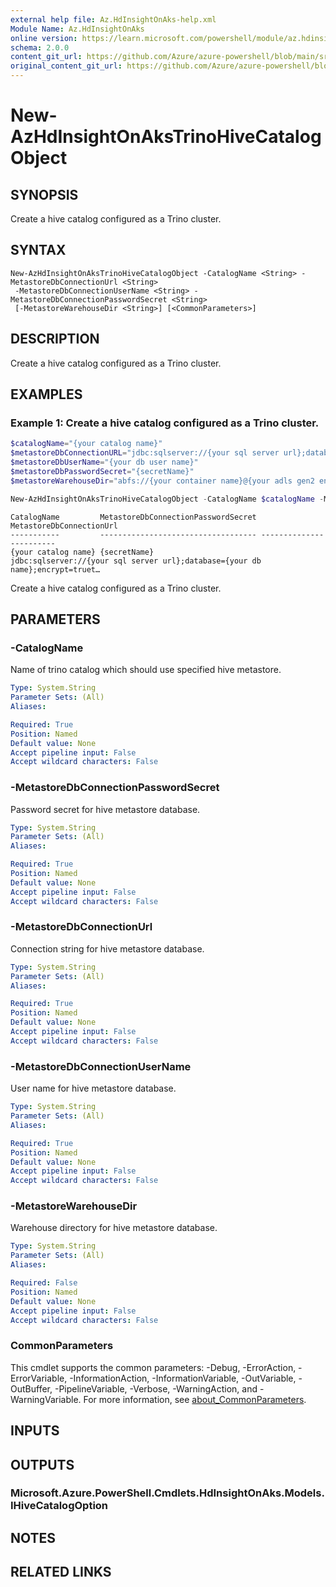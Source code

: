 ```yaml
---
external help file: Az.HdInsightOnAks-help.xml
Module Name: Az.HdInsightOnAks
online version: https://learn.microsoft.com/powershell/module/az.hdinsightonaks/New-AzHdInsightOnAksTrinoHiveCatalogObject
schema: 2.0.0
content_git_url: https://github.com/Azure/azure-powershell/blob/main/src/HdInsightOnAks/HdInsightOnAks/help/New-AzHdInsightOnAksTrinoHiveCatalogObject.md
original_content_git_url: https://github.com/Azure/azure-powershell/blob/main/src/HdInsightOnAks/HdInsightOnAks/help/New-AzHdInsightOnAksTrinoHiveCatalogObject.md
---
```


# New-AzHdInsightOnAksTrinoHiveCatalogObject

## SYNOPSIS
Create a hive catalog configured as a Trino cluster.

## SYNTAX

```
New-AzHdInsightOnAksTrinoHiveCatalogObject -CatalogName <String> -MetastoreDbConnectionUrl <String>
 -MetastoreDbConnectionUserName <String> -MetastoreDbConnectionPasswordSecret <String>
 [-MetastoreWarehouseDir <String>] [<CommonParameters>]
```

## DESCRIPTION
Create a hive catalog configured as a Trino cluster.

## EXAMPLES

### Example 1: Create a hive catalog configured as a Trino cluster.
```powershell
$catalogName="{your catalog name}"
$metastoreDbConnectionURL="jdbc:sqlserver://{your sql server url};database={your db name};encrypt=truetrustServerCertificate=true;loginTimeout=30;"
$metastoreDbUserName="{your db user name}"
$metastoreDbPasswordSecret="{secretName}"
$metastoreWarehouseDir="abfs://{your container name}@{your adls gen2 endpoint}/{your path}"

New-AzHdInsightOnAksTrinoHiveCatalogObject -CatalogName $catalogName -MetastoreDbConnectionUrl $metastoreDbConnectionURL -MetastoreDbConnectionUserName $metastoreDbUserName -MetastoreDbConnectionPasswordSecret $metastoreDbPasswordSecret
```

```output
CatalogName         MetastoreDbConnectionPasswordSecret MetastoreDbConnectionUrl
-----------         ----------------------------------- ------------------------
{your catalog name} {secretName}                        jdbc:sqlserver://{your sql server url};database={your db name};encrypt=truet…
```

Create a hive catalog configured as a Trino cluster.

## PARAMETERS

### -CatalogName
Name of trino catalog which should use specified hive metastore.

```yaml
Type: System.String
Parameter Sets: (All)
Aliases:

Required: True
Position: Named
Default value: None
Accept pipeline input: False
Accept wildcard characters: False
```

### -MetastoreDbConnectionPasswordSecret
Password secret for hive metastore database.

```yaml
Type: System.String
Parameter Sets: (All)
Aliases:

Required: True
Position: Named
Default value: None
Accept pipeline input: False
Accept wildcard characters: False
```

### -MetastoreDbConnectionUrl
Connection string for hive metastore database.

```yaml
Type: System.String
Parameter Sets: (All)
Aliases:

Required: True
Position: Named
Default value: None
Accept pipeline input: False
Accept wildcard characters: False
```

### -MetastoreDbConnectionUserName
User name for hive metastore database.

```yaml
Type: System.String
Parameter Sets: (All)
Aliases:

Required: True
Position: Named
Default value: None
Accept pipeline input: False
Accept wildcard characters: False
```

### -MetastoreWarehouseDir
Warehouse directory for hive metastore database.

```yaml
Type: System.String
Parameter Sets: (All)
Aliases:

Required: False
Position: Named
Default value: None
Accept pipeline input: False
Accept wildcard characters: False
```

### CommonParameters
This cmdlet supports the common parameters: -Debug, -ErrorAction, -ErrorVariable, -InformationAction, -InformationVariable, -OutVariable, -OutBuffer, -PipelineVariable, -Verbose, -WarningAction, and -WarningVariable. For more information, see [about_CommonParameters](http://go.microsoft.com/fwlink/?LinkID=113216).

## INPUTS

## OUTPUTS

### Microsoft.Azure.PowerShell.Cmdlets.HdInsightOnAks.Models.IHiveCatalogOption

## NOTES

## RELATED LINKS

